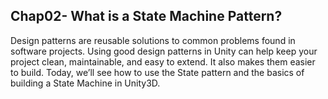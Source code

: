 ## Chap02- What is a State Machine Pattern?

Design patterns are reusable solutions to common problems found in software projects. Using good design patterns in Unity can help keep your project clean, maintainable, and easy to extend. It also makes them easier to build. Today, we’ll see how to use the State pattern and the basics of building a State Machine in Unity3D.
